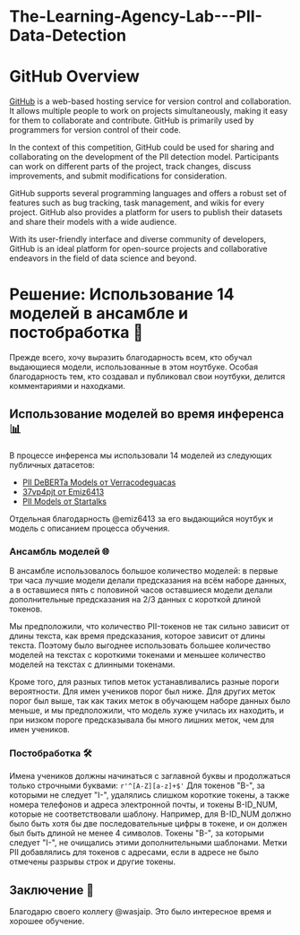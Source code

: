 # The-Learning-Agency-Lab---PII-Data-Detection
# GitHub Overview

[GitHub](https://github.com/) is a web-based hosting service for version control and collaboration. It allows multiple people to work on projects simultaneously, making it easy for them to collaborate and contribute. GitHub is primarily used by programmers for version control of their code.

In the context of this competition, GitHub could be used for sharing and collaborating on the development of the PII detection model. Participants can work on different parts of the project, track changes, discuss improvements, and submit modifications for consideration.

GitHub supports several programming languages and offers a robust set of features such as bug tracking, task management, and wikis for every project. GitHub also provides a platform for users to publish their datasets and share their models with a wide audience.

With its user-friendly interface and diverse community of developers, GitHub is an ideal platform for open-source projects and collaborative endeavors in the field of data science and beyond.




# Решение: Использование 14 моделей в ансамбле и постобработка 🚀

Прежде всего, хочу выразить благодарность всем, кто обучал выдающиеся модели, использованные в этом ноутбуке. Особая благодарность тем, кто создавал и публиковал свои ноутбуки, делится комментариями и находками.

## Использование моделей во время инференса 📊

В процессе инференса мы использовали 14 моделей из следующих публичных датасетов:

- [PII DeBERTa Models от Verracodeguacas](https://www.kaggle.com/datasets/verracodeguacas/pii-deberta-models)
- [37vp4pjt от Emiz6413](https://www.kaggle.com/datasets/emiz6413/37vp4pjt)
- [PII Models от Startalks](https://www.kaggle.com/datasets/startalks/pii-models)

Отдельная благодарность @emiz6413 за его выдающийся ноутбук и модель с описанием процесса обучения.

### Ансамбль моделей 🌐

В ансамбле использовалось большое количество моделей: в первые три часа лучшие модели делали предсказания на всём наборе данных, а в оставшиеся пять с половиной часов оставшиеся модели делали дополнительные предсказания на 2/3 данных с короткой длиной токенов.

Мы предположили, что количество PII-токенов не так сильно зависит от длины текста, как время предсказания, которое зависит от длины текста. Поэтому было выгоднее использовать большее количество моделей на текстах с короткими токенами и меньшее количество моделей на текстах с длинными токенами.

Кроме того, для разных типов меток устанавливались разные пороги вероятности. Для имен учеников порог был ниже. Для других меток порог был выше, так как таких меток в обучающем наборе данных было меньше, и мы предположили, что модель хуже училась их находить, и при низком пороге предсказывала бы много лишних меток, чем для имен учеников.

### Постобработка 🛠️

Имена учеников должны начинаться с заглавной буквы и продолжаться только строчными буквами:
`r'^[A-Z][a-z]+$'`
Для токенов "B-", за которыми не следует "I-", удалялись слишком короткие токены, а также номера телефонов и адреса электронной почты, и токены B-ID_NUM, которые не соответствовали шаблону. Например, для B-ID_NUM должно было быть хотя бы две последовательные цифры в токене, и он должен был быть длиной не менее 4 символов. Токены "B-", за которыми следует "I-", не очищались этими дополнительными шаблонами.
Метки PII добавлялись для токенов с адресами, если в адресе не было отмечены разрывы строк и другие токены.

## Заключение 👏

Благодарю своего коллегу @wasjaip. Это было интересное время и хорошее обучение.
